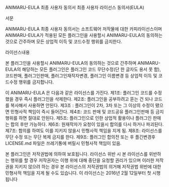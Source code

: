 ANIMARU-EULA 최종 사용자 동의서
최종 사용자 라이선스 동의서(EULA)

서문

ANIMARU-EULA 최종 사용자 동의서는 소프트웨어 저작물에 대한 카피라이선스이며 ANIMARU-EULA가 적용된 모든 플러그인을 사용할시 ANIMARU-EULA의 동의하는 것으로 간주하며 모든 상업적 이득 및 코드수정 행위를 금지한다.

라이선스내용

본 플러그인을 사용할시 ANIMARU-EULA의 동의하는 것으로 간주하며 ANIMARU-EULA의 해당하는 모든 플러그인은 플러그인 코드 무단수정(단 한 글자도 용서 못 함), 코드판매, 플러그인판매, 플러그인재작자변경, 플러그인 이름변경 등 상업적 이득 및 코드수정 행위를 금지합니다.

이 ANIMARU-EULA 은 다음과 같은 라이선스를 가진다.
제1조: 플러그인 코드를 수정했을 경우 즉시 플러그인을 삭제한다.
제2조: 플러그인을 공부하려고 뜯는 건 되나 코드를 복사해서 사용하면 안된다.
제3조 : 플러그인이 2차, 3차 또는 그 이상의 수정이 됐으면 민형사적 책임이 즉시 들어간다.
제4조: 코드 판매 및 코드공유 플러그인판매 등 금지행위를 하면 절대로 안된다.
제5조: 플러그인으로 인한 상업적 활용이나 플러그인 판매는 합의 후만 가능하다.
제6조: 원재작자가 요청이 있을시 합의를 다시 하거나 파괴된다.
제7조: 합의를 하여도 이를 지키지 않을시 민형사적 책임을 지게 됨.
제8조: 라이선스를 무단 수정 또는 무단 복제 금지를 한다.
제9조: 플러그인 합의전 또는 후 플긴변경후 LICENSE.md 파일은 쓰레기통에 버릴시 민형사적 책임이 있음.

본 플러그인은 저작권법에 의하여 보호됩니다.
라이선스 위반 시
본 라이선스를 위반하는 행위를 할 경우 저작권자는 이행 위에 대해 중단을 요청할 권리가 있으며 이러한 저작권을 지키지 않으려 하는 경우 본 라이선스의 저작권법의 의거해 저작권법 위반에 대한 민형사적 책임을 지게 될 수도 있습니다.
이 라이선스는 2016년 2월 12일부터 첫 시행됩니다

